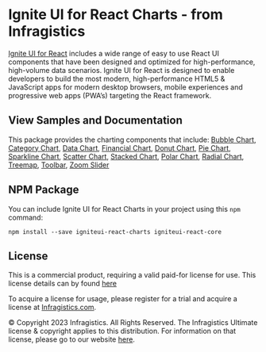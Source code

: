 # Ignite UI for React Charts - from Infragistics

[Ignite UI for React](https://www.infragistics.com/products/ignite-ui-react) includes a wide range of easy to use React UI components that have been designed and optimized for high-performance, high-volume data scenarios. Ignite UI for React is designed to enable developers to build the most modern, high-performance HTML5 & JavaScript apps for modern desktop browsers, mobile experiences and progressive web apps (PWA’s) targeting the React framework.

## View Samples and Documentation

This package provides the charting components that include:
 [Bubble Chart](https://www.infragistics.com/reactsite/components/charts/types/bubble-chart), [Category Chart](https://www.infragistics.com/reactsite/components/charts/types/column-chart), [Data Chart](https://www.infragistics.com/reactsite/components/charts/types/bar-chart), [Financial Chart](https://www.infragistics.com/reactsite/components/charts/types/stock-chart), [Donut Chart](https://www.infragistics.com/reactsite/components/charts/types/donut-chart), [Pie Chart](https://www.infragistics.com/reactsite/components/charts/types/pie-chart), [Sparkline Chart](https://www.infragistics.com/reactsite/components/charts/types/sparkline-chart), [Scatter Chart](https://www.infragistics.com/reactsite/components/charts/types/scatter-chart), [Stacked Chart](https://www.infragistics.com/reactsite/components/charts/types/stacked-chart), [Polar Chart](https://www.infragistics.com/reactsite/components/charts/types/polar-chart), [Radial Chart](https://www.infragistics.com/reactsite/components/charts/types/radial-chart), [Treemap](https://www.infragistics.com/reactsite/components/charts/types/treemap-chart), [Toolbar](https://www.infragistics.com/reactsite/components/menus/toolbar), [Zoom Slider](https://www.infragistics.com/zoomslider-overview)

## NPM Package

You can include Ignite UI for React Charts in your project using this `npm` command:

`npm install --save igniteui-react-charts igniteui-react-core`

## License
This is a commercial product, requiring a valid paid-for license for use. This license details can by found [here](http://www.infragistics.com/legal/ultimate/license/)

To acquire a license for usage, please register for a trial and acquire a license at [Infragistics.com](https://www.infragistics.com).

© Copyright 2023 Infragistics. All Rights Reserved. The Infragistics Ultimate license & copyright applies to this distribution. For information on that license, please go to our website [here](https://www.infragistics.com/legal/license).
